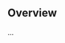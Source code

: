 <!-- Note: Please must use one of our issue templates to file an issue! 🛑 -->
<!-- 👉 https://github.com/JohannesKonings/middyfied-lambda-handler/issues/new/choose 👈 -->
<!-- **Issues that should have been filed with a template will be closed without action, and we will ask you to use a template.** -->

<!-- This blank issue template is only for issues that don't fit any of the templates. -->

## Overview

...
